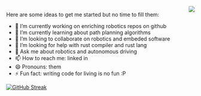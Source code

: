 <img align="right" src="https://github-readme-stats.vercel.app/api?username=salaheddineghamri&&show_icons=true&theme=github" />


Here are some ideas to get me started but no time to fill them:

- 🔭 I’m currently working on enriching robotics repos on github
- 🌱 I’m currently learning about path planning algorithms
- 👯 I’m looking to collaborate on robotics and embeded software
- 🤔 I’m looking for help with rust compiler and rust lang
- 💬 Ask me about robotics and autonomous driving
- 📫 How to reach me: linked in
- 😄 Pronouns: them 
- ⚡ Fun fact: writing code for living is no fun :P

[![GitHub Streak](https://github-readme-streak-stats.herokuapp.com?user=salaheddineghamri&theme=gruvbox)](https://git.io/streak-stats)
